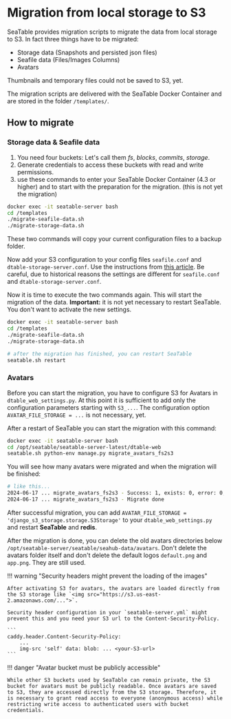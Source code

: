 # Migration from local storage to S3

<!-- md:flag enterprise -->

SeaTable provides migration scripts to migrate the data from local storage to S3. In fact three things have to be migrated:

- Storage data (Snapshots and persisted json files)
- Seafile data (Files/Images Columns)
- Avatars

Thumbnails and temporary files could not be saved to S3, yet.

The migration scripts are delivered with the SeaTable Docker Container and are stored in the folder `/templates/`.

## How to migrate

### Storage data & Seafile data

<!-- md:version 4.3 -->

1. You need four buckets: Let's call them _fs_, _blocks_, _commits_, _storage_.
2. Generate credentials to access these buckets with read and write permissions.
3. use these commands to enter your SeaTable Docker Container (4.3 or higher) and to start with the preparation for the migration. (this is not yet the migration)

```bash
docker exec -it seatable-server bash
cd /templates
./migrate-seafile-data.sh
./migrate-storage-data.sh
```

These two commands will copy your current configuration files to a backup folder.

Now add your S3 configuration to your config files `seafile.conf` and `dtable-storage-server.conf`. Use the instructions from [this article](s3.md).
Be careful, due to historical reasons the settings are different for `seafile.conf` and `dtable-storage-server.conf`.

Now it is time to execute the two commands again. This will start the migration of the data.
**Important:** it is not yet necessary to restart SeaTable. You don't want to activate the new settings.

```bash
docker exec -it seatable-server bash
cd /templates
./migrate-seafile-data.sh
./migrate-storage-data.sh

# after the migration has finished, you can restart SeaTable
seatable.sh restart
```

### Avatars

<!-- md:version 4.4 -->

Before you can start the migration, you have to configure S3 for Avatars in `dtable_web_settings.py`. At this point it is sufficient to add only the configuration parameters starting with `S3_...`. The configuration option `AVATAR_FILE_STORAGE = ...` is not necessary, yet.

After a restart of SeaTable you can start the migration with this command:

```bash
docker exec -it seatable-server bash
cd /opt/seatable/seatable-server-latest/dtable-web
seatable.sh python-env manage.py migrate_avatars_fs2s3
```

You will see how many avatars were migrated and when the migration will be finished:

```bash
# like this...
2024-06-17 ... migrate_avatars_fs2s3 - Success: 1, exists: 0, error: 0, count: 1
2024-06-17 ... migrate_avatars_fs2s3 - Migrate done
```

After successful migration, you can add `AVATAR_FILE_STORAGE = 'django_s3_storage.storage.S3Storage'` to your `dtable_web_settings.py` and restart **SeaTable** and **redis**.

After the migration is done, you can delete the old avatars directories below `/opt/seatable-server/seatable/seahub-data/avatars`. Don't delete the avatars folder itself and don't delete the default logos `default.png` and `app.png`. They are still used.

!!! warning "Security headers might prevent the loading of the images"

    After activating S3 for avatars, the avatars are loaded directly from the S3 storage like `<img src="https://s3.us-east-2.amazonaws.com/...">`.

    Security header configuration in your `seatable-server.yml` might prevent this and you need your S3 url to the Content-Security-Policy.

    ```
    caddy.header.Content-Security-Policy:
        ...
        img-src 'self' data: blob: ... <your-S3-url>
    ```

!!! danger "Avatar bucket must be publicly accessible"

    While other S3 buckets used by SeaTable can remain private, the S3 bucket for avatars must be publicly readable. Once avatars are saved to S3, they are accessed directly from the S3 storage. Therefore, it is necessary to grant read access to everyone (anonymous access) while restricting write access to authenticated users with bucket credentials.
